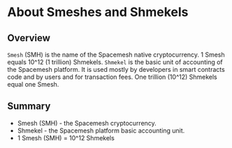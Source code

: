 # About Smeshes and Shmekels

## Overview
`Smesh` (SMH) is the name of the Spacemesh native cryptocurrency. 1 Smesh equals 10^12 (1 trillion) Shmekels. `Shmekel` is the basic unit of accounting of the Spacemesh platform. It is used mostly by developers in smart contracts code and by users and for transaction fees. One trillion (10^12) Shmekels equal one Smesh.

## Summary
- Smesh (SMH) - the Spacemesh cryptocurrency.
- Shmekel - the Spacemesh platform basic accounting unit.
- 1 Smesh (SMH) = 10^12 Shmekels
